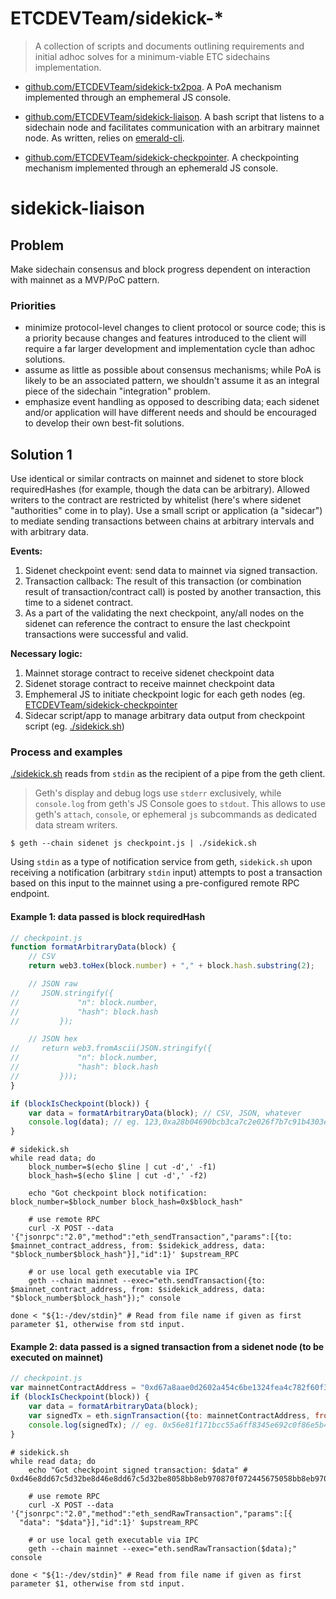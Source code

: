 # ETCDEVTeam/sidekick-*

> A collection of scripts and documents outlining requirements and initial adhoc solves for a minimum-viable ETC sidechains implementation.

- [github.com/ETCDEVTeam/sidekick-tx2poa](http://github.com/ETCDEVTeam/sidekick-tx2poa). A PoA mechanism implemented through an emphemeral JS console.

- [github.com/ETCDEVTeam/sidekick-liaison](http://github.com/ETCDEVTeam/sidekick-liaison). A bash script that listens to a sidechain node and facilitates communication with an arbitrary mainnet node. As written, relies on [emerald-cli](https://github.com/ETCDEVTeam/emerald-cli).

- [github.com/ETCDEVTeam/sidekick-checkpointer](http://github.com/ETCDEVTeam/sidekick-checkpointer). A checkpointing mechanism implemented through an ephemerald JS console.


# sidekick-liaison

## Problem

Make sidechain consensus and block progress dependent on interaction with mainnet as a MVP/PoC pattern.

### Priorities

- minimize protocol-level changes to client protocol or source code; this is a priority because changes and features introduced to the client will require a far larger development and implementation cycle than adhoc solutions.
- assume as little as possible about consensus mechanisms; while PoA is likely to be an associated pattern, we shouldn't assume it as an integral piece of the sidechain "integration" problem.
- emphasize event handling as opposed to describing data; each sidenet and/or application will have different needs and should be encouraged to develop their own best-fit solutions.

## Solution 1

Use identical or similar contracts on mainnet and sidenet to store block requiredHashes (for example, though the data can be arbitrary). Allowed writers to the contract are restricted by whitelist (here's where sidenet "authorities" come in to play). Use a small script or application (a "sidecar") to mediate sending transactions between chains at arbitrary intervals and with arbitrary data.

__Events:__
1. Sidenet checkpoint event: send data to mainnet via signed transaction.
2. Transaction callback: The result of this transaction (or combination result of transaction/contract call) is posted by another transaction, this time to a sidenet contract.
3. As a part of the validating the next checkpoint, any/all nodes on the sidenet can reference the contract to ensure the last checkpoint transactions were successful and valid.

__Necessary logic:__
1. Mainnet storage contract to receive sidenet checkpoint data
2. Sidenet storage contract to receive mainnet checkpoint data
3. Emphemeral JS to initiate checkpoint logic for each geth nodes (eg. [ETCDEVTeam/sidekick-checkpointer](https://github.com/ETCDEVTeam/sidekick-checkpointer/blob/master/checkpoint.js)
4. Sidecar script/app to manage arbitrary data output from checkpoint script (eg. [./sidekick.sh](./sidekick.sh))

### Process and examples

[./sidekick.sh](./sidekick.sh) reads from `stdin` as the recipient of a pipe from the geth client.

> Geth's display and debug logs use `stderr` exclusively, while `console.log` from geth's JS Console goes to `stdout`. This allows to use geth's `attach`, `console`, or ephemeral `js` subcommands as dedicated data stream writers.

```
$ geth --chain sidenet js checkpoint.js | ./sidekick.sh
```

Using `stdin` as a type of notification service from geth, `sidekick.sh` upon receiving a notification (arbitrary `stdin` input) attempts to post a transaction based on this input to the mainnet using a pre-configured remote RPC endpoint.

#### Example 1: data passed is block requiredHash
```js
// checkpoint.js
function formatArbitraryData(block) {
    // CSV
    return web3.toHex(block.number) + "," + block.hash.substring(2);

    // JSON raw
//     JSON.stringify({
//             "n": block.number,
//             "hash": block.hash
//         });

    // JSON hex
//     return web3.fromAscii(JSON.stringify({
//             "n": block.number,
//             "hash": block.hash
//         }));
}

if (blockIsCheckpoint(block)) {
    var data = formatArbitraryData(block); // CSV, JSON, whatever
    console.log(data); // eg. 123,0xa28b04690bcb3ca7c2e026f7b7c91b4303e6bcd75e08de1a8c53ed1826870c34
}
```

```shell
# sidekick.sh
while read data; do
    block_number=$(echo $line | cut -d',' -f1)
    block_hash=$(echo $line | cut -d',' -f2)

    echo "Got checkpoint block notification: block_number=$block_number block_hash=0x$block_hash"

    # use remote RPC
    curl -X POST --data '{"jsonrpc":"2.0","method":"eth_sendTransaction","params":[{to: $mainnet_contract_address, from: $sidekick_address, data: "$block_number$block_hash"}],"id":1}' $upstream_RPC

    # or use local geth executable via IPC
    geth --chain mainnet --exec="eth.sendTransaction({to: $mainnet_contract_address, from: $sidekick_address, data: "$block_number$block_hash"});" console

done < "${1:-/dev/stdin}" # Read from file name if given as first parameter $1, otherwise from std input.
```

#### Example 2: data passed is a signed transaction from a sidenet node (to be executed on mainnet)
```js
// checkpoint.js
var mainnetContractAddress = "0xd67a8aae0d2602a454c6be1324fea4c782f60f3f";
if (blockIsCheckpoint(block)) {
    var data = formatArbitraryData(block);
    var signedTx = eth.signTransaction({to: mainnetContractAddress, from: eth.accounts[0], data: data});
    console.log(signedTx); // eg. 0x56e81f171bcc55a6ff8345e692c0f86e5b48e01b996cadc001622fb5e363b421
}
```

```shell
# sidekick.sh
while read data; do
    echo "Got checkpoint signed transaction: $data" # 0xd46e8dd67c5d32be8d46e8dd67c5d32be8058bb8eb970870f072445675058bb8eb970870f072445675

    # use remote RPC
    curl -X POST --data '{"jsonrpc":"2.0","method":"eth_sendRawTransaction","params":[{
  "data": "$data"}],"id":1}' $upstream_RPC

    # or use local geth executable via IPC
    geth --chain mainnet --exec="eth.sendRawTransaction($data);" console

done < "${1:-/dev/stdin}" # Read from file name if given as first parameter $1, otherwise from std input.
```
